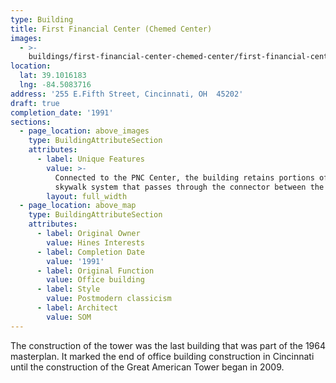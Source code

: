 ```yaml
---
type: Building
title: First Financial Center (Chemed Center)
images:
  - >-
    buildings/first-financial-center-chemed-center/first-financial-center-chemed-center-0_cfjzpv
location:
  lat: 39.1016183
  lng: -84.5083716
address: '255 E.Fifth Street, Cincinnati, OH  45202'
draft: true
completion_date: '1991'
sections:
  - page_location: above_images
    type: BuildingAttributeSection
    attributes:
      - label: Unique Features
        value: >-
          Connected to the PNC Center, the building retains portions of the old
          skywalk system that passes through the connector between the towers.
        layout: full_width
  - page_location: above_map
    type: BuildingAttributeSection
    attributes:
      - label: Original Owner
        value: Hines Interests
      - label: Completion Date
        value: '1991'
      - label: Original Function
        value: Office building
      - label: Style
        value: Postmodern classicism
      - label: Architect
        value: SOM
---
```


The construction of the tower was the last building that was part of the 1964 masterplan. It marked the end of office building construction in Cincinnati until the construction of the Great American Tower began in 2009.
